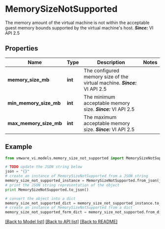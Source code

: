 # MemorySizeNotSupported

The memory amount of the virtual machine is not within the acceptable guest memory bounds supported by the virtual machine's host.  ***Since:*** VI API 2.5 

## Properties
Name | Type | Description | Notes
------------ | ------------- | ------------- | -------------
**memory_size_mb** | **int** | The configured memory size of the virtual machine.  ***Since:*** VI API 2.5  | 
**min_memory_size_mb** | **int** | The minimum acceptable memory size.  ***Since:*** VI API 2.5  | 
**max_memory_size_mb** | **int** | The maximum acceptable memory size.  ***Since:*** VI API 2.5  | 

## Example

```python
from vmware_vi.models.memory_size_not_supported import MemorySizeNotSupported

# TODO update the JSON string below
json = "{}"
# create an instance of MemorySizeNotSupported from a JSON string
memory_size_not_supported_instance = MemorySizeNotSupported.from_json(json)
# print the JSON string representation of the object
print MemorySizeNotSupported.to_json()

# convert the object into a dict
memory_size_not_supported_dict = memory_size_not_supported_instance.to_dict()
# create an instance of MemorySizeNotSupported from a dict
memory_size_not_supported_form_dict = memory_size_not_supported.from_dict(memory_size_not_supported_dict)
```
[[Back to Model list]](../README.md#documentation-for-models) [[Back to API list]](../README.md#documentation-for-api-endpoints) [[Back to README]](../README.md)


